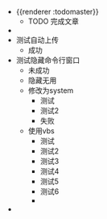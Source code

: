 - {{renderer :todomaster}}
	- TODO 完成文章
-
- 测试自动上传
	- 成功
- 测试隐藏命令行窗口
	- 未成功
	- 隐藏无用
	- 修改为system
		- 测试
		- 测试2
		- 失败
	- 使用vbs
		- 测试
		- 测试2
		- 测试3
		- 测试4
		- 测试5
		- 测试6
		-
-